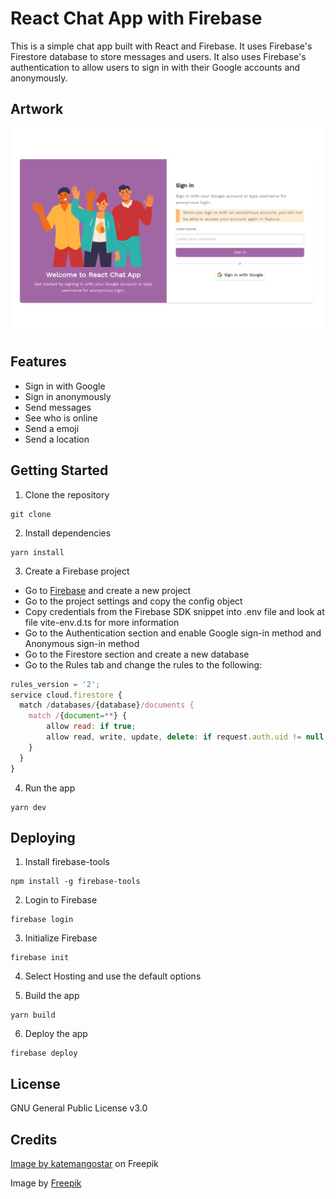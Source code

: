 # React Chat App with Firebase 

This is a simple chat app built with React and Firebase. It uses Firebase's Firestore database to store messages and users. It also uses Firebase's authentication to allow users to sign in with their Google accounts and anonymously.

## Artwork
[![Welcome page](artworks/welcome.png)](./artworks/welcome.png)

## Features

- Sign in with Google
- Sign in anonymously
- Send messages
- See who is online
- Send a emoji
- Send a location


## Getting Started

1. Clone the repository

```
git clone 
```

2. Install dependencies

```
yarn install
```

3. Create a Firebase project

- Go to [Firebase](https://firebase.google.com/) and create a new project
- Go to the project settings and copy the config object
- Copy credentials from the Firebase SDK snippet into .env file and look at file vite-env.d.ts for more information
- Go to the Authentication section and enable Google sign-in method and Anonymous sign-in method
- Go to the Firestore section and create a new database
- Go to the Rules tab and change the rules to the following:

```js
rules_version = '2';
service cloud.firestore {
  match /databases/{database}/documents {
    match /{document=**} {
        allow read: if true;
        allow read, write, update, delete: if request.auth.uid != null;
    }
  }
}
```

4. Run the app

``` shell
yarn dev
```

## Deploying

1. Install firebase-tools

```shell
npm install -g firebase-tools
```

2. Login to Firebase

```shell
firebase login
```

3. Initialize Firebase

```shell
firebase init
```

4. Select Hosting and use the default options

5. Build the app

```shell
yarn build
```

6. Deploy the app

```shell
firebase deploy
```

## License

GNU General Public License v3.0

## Credits
<a href="https://www.freepik.com/free-vector/business-people-working-laptop-development_4332351.htm#query=IT&position=7&from_view=search&track=sph">Image by katemangostar</a> on Freepik

Image by <a href="https://www.freepik.com/free-vector/hand-drawn-flat-design-people-waving-illustration_20859175.htm#query=welcome&position=2&from_view=search&track=sph">Freepik</a>
